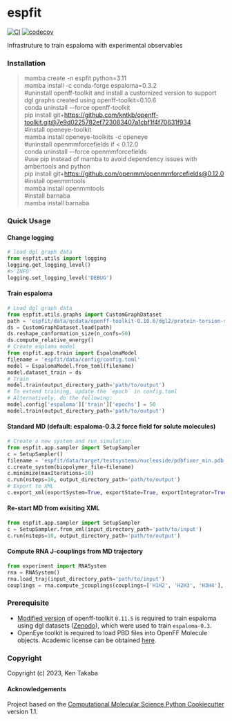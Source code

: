 espfit
==============================
[//]: # (Badges)
[![CI](https://github.com/kntkb/espfit/actions/workflows/CI.yaml/badge.svg)](https://github.com/kntkb/espfit/actions/workflows/CI.yaml)
[![codecov](https://codecov.io/gh/kntkb/espfit/branch/main/graph/badge.svg)](https://codecov.io/gh/kntkb/espfit/branch/main)
<!--[![GitHub Actions Build Status](https://github.com/kntkb/espfit/workflows/CI/badge.svg)](https://github.com/kntkb/espfit/actions?query=workflow%3ACI)-->


Infrastruture to train espaloma with experimental observables


### Installation
>mamba create -n espfit python=3.11  
>mamba install -c conda-forge espaloma=0.3.2  
>#uninstall openff-toolkit and install a customized version to support dgl graphs created using openff-toolkit=0.10.6  
>conda uninstall --force openff-toolkit  
>pip install git+https://github.com/kntkb/openff-toolkit.git@7e9d0225782ef723083407a1cbf1f4f70631f934  
>#install openeye-toolkit  
>mamba install openeye-toolkits -c openeye  
>#uninstall openmmforcefields if < 0.12.0  
>conda uninstall --force openmmforcefields  
>#use pip instead of mamba to avoid dependency issues with ambertools and python  
>pip install git+https://github.com/openmm/openmmforcefields@0.12.0  
>#install openmmtools  
>mamba install openmmtools  
>#install barnaba  
>mamba install barnaba  


### Quick Usage

#### Change logging
```python
# load dgl graph data
from espfit.utils import logging
logging.get_logging_level()
#>'INFO'
logging.set_logging_level('DEBUG')
```

#### Train espaloma
```python
# Load dgl graph data
from espfit.utils.graphs import CustomGraphDataset  
path = 'espfit/data/qcdata/openff-toolkit-0.10.6/dgl2/protein-torsion-sm/'
ds = CustomGraphDataset.load(path)
ds.reshape_conformation_size(n_confs=50)
ds.compute_relative_energy()
# Create esplama model
from espfit.app.train import EspalomaModel
filename = 'espfit/data/config/config.toml'
model = EspalomaModel.from_toml(filename)
model.dataset_train = ds
# Train
model.train(output_directory_path='path/to/output')
# To extend training, update the `epoch` in config.toml
# Alternatively, do the following:
model.config['espaloma']['train']['epochs'] = 50
model.train(output_directory_path='path/to/output')
```

#### Standard MD (default: espaloma-0.3.2 force field for solute molecules)
```python
# Create a new system and run simulation
from espfit.app.sampler import SetupSampler
c = SetupSampler()
filename = 'espfit/data/target/testsystems/nucleoside/pdbfixer_min.pdb'
c.create_system(biopolymer_file=filename)
c.minimize(maxIterations=10)
c.run(nsteps=10, output_directory_path='path/to/output')
# Export to XML
c.export_xml(exportSystem=True, exportState=True, exportIntegrator=True, output_directory_path='path/to/output')
```

#### Re-start MD from exisiting XML
```python
from espfit.app.sampler import SetupSampler
c = SetupSampler.from_xml(input_directory_path='path/to/input')
c.run(nsteps=10, output_directory_path='path/to/output')
```

#### Compute RNA J-couplings from MD trajectory
```python
from experiment import RNASystem
rna = RNASystem()
rna.load_traj(input_directory_path='path/to/input')
couplings = rna.compute_jcouplings(couplings=['H1H2', 'H2H3', 'H3H4'], residues=['A_1_0'])
```

### Prerequisite
- [Modified version](https://github.com/kntkb/openff-toolkit/tree/v0.14.5) of openff-toolkit `0.11.5` is required to train espaloma using dgl datasets ([Zenodo](https://zenodo.org/records/8150601)), which were used to train `espaloma-0.3`.
- OpenEye toolkit is required to load PBD files into OpenFF Molecule objects. Academic license can be obtained [here](https://www.eyesopen.com/academic-licensing).


### Copyright

Copyright (c) 2023, Ken Takaba


#### Acknowledgements
 
Project based on the 
[Computational Molecular Science Python Cookiecutter](https://github.com/molssi/cookiecutter-cms) version 1.1.
